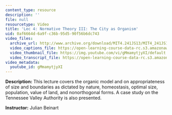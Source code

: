 ```yaml
---
content_type: resource
description: ''
file: null
resourcetype: Video
title: 'Lec 4: Normative Theory III: The City as Organism'
uid: 0af6664d-6a9f-c36b-95d5-90f56b6dc743
video_files:
  archive_url: http://www.archive.org/download/MIT4.241JS13/MIT4_241JS13_lec04_300k.mp4
  video_captions_file: https://open-learning-course-data-rc.s3.amazonaws.com/4-241j-theory-of-city-form-spring-2013/388f04d48cf1599590ed5817d8460834_gMmamytjyXI.vtt
  video_thumbnail_file: https://img.youtube.com/vi/gMmamytjyXI/default.jpg
  video_transcript_file: https://open-learning-course-data-rc.s3.amazonaws.com/4-241j-theory-of-city-form-spring-2013/0ed9d5d3e84e94e092b44a02bbe5d9dc_gMmamytjyXI.pdf
video_metadata:
  youtube_id: gMmamytjyXI
---
```


**Description:** This lecture covers the organic model and on appropriateness of size and boundaries as dictated by nature, homeostasis, optimal size, population, value of land, and nonorthogonal forms. A case study on the Tennessee Valley Authority is also presented.

**Instructor:** Julian Beinart